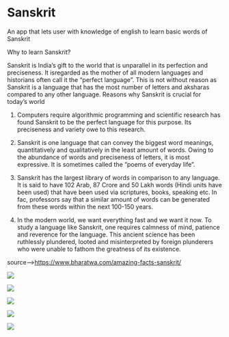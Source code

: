 # Sanskrit
An app that lets user with knowledge of english to learn basic words of Sanskrit

Why to learn Sanskrit?

Sanskrit is India’s gift to the world that is unparallel in its perfection and preciseness. It isregarded as the mother of all modern languages and historians often call it the “perfect language”. This is not without reason as Sanskrit is a language that has the most number of letters and aksharas compared to any other language.
Reasons why Sanskrit is crucial for today’s world
1. Computers require algorithmic programming and scientific research has found Sanskrit to be the perfect language for this purpose. Its preciseness and variety owe to this research.
2. Sanskrit is one language that can convey the biggest word meanings, quantitatively and qualitatively in the least amount of words. Owing to the abundance of words and preciseness of letters, it is most expressive. It is sometimes called the “poems of everyday life”.

3. Sanskrit has the largest library of words in comparison to any language. It is said to have 102 Arab, 87 Crore and 50 Lakh words (Hindi units have been used) that have been used via scriptures, books, speaking etc. In fac, professors say that a similar amount of words can be generated from these words within the next 100-150 years.

4. In the modern world, we want everything fast and we want it now. To study a language like Sanskrit, one requires calmness of mind, patience and reverence for the language. This ancient science has been ruthlessly plundered, looted and misinterpreted by foreign plunderers who were unable to fathom the greatness of its existence.

source-->https://www.bharatwa.com/amazing-facts-sanskrit/

![](Screenshot_20191004-145333_Sanskrit.jpg)

![](Screenshot_20191011-150513_Sanskrit.jpg)

![](Screenshot_20191011-150510_Sanskrit.jpg)

![](Screenshot_20191011-150517_Sanskrit.jpg)

![](Screenshot_20191011-150520_Sanskrit.jpg)



